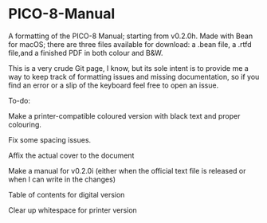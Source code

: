 # PICO-8-Manual
A formatting of the PICO-8 Manual; starting from v0.2.0h.
Made with Bean for macOS; there are three files available for download:
a .bean file, a .rtfd file,and a finished PDF in both colour and B&W.

This is a very crude Git page, I know, but its sole intent is to provide me a way to keep track of formatting issues and missing documentation, so if you find an error or a slip of the keyboard feel free to open an issue.


To-do:

Make a printer-compatible coloured version with black text and proper colouring.

Fix some spacing issues.

Affix the actual cover to the document

Make a manual for v0.2.0i (either when the official text file is released or when I can write in the changes)

Table of contents for digital version

Clear up whitespace for printer version
